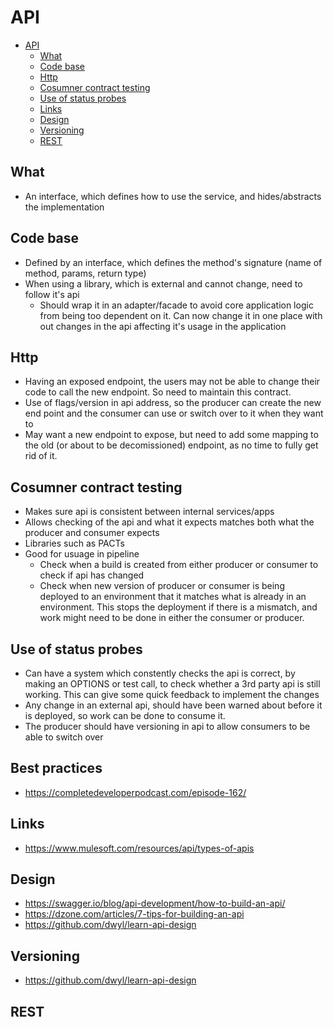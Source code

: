 # API

<!-- TOC depthFrom:1 depthTo:6 withLinks:1 updateOnSave:1 orderedList:0 -->

- [API](#api)
	- [What](#what)
	- [Code base](#code-base)
	- [Http](#http)
	- [Cosumner contract testing](#cosumner-contract-testing)
	- [Use of status probes](#use-of-status-probes)
	- [Links](#links)
	- [Design](#design)
	- [Versioning](#versioning)
	- [REST](#rest)

<!-- /TOC -->

## What

- An interface, which defines how to use the service, and hides/abstracts the implementation


## Code base

- Defined by an interface, which defines the method's signature (name of method, params, return type)
- When using a library, which is external and cannot change, need to follow it's api
  - Should wrap it in an adapter/facade to avoid core application logic from being too dependent on it. Can now change it in one place with out changes in the api affecting it's usage in the application

## Http

- Having an exposed endpoint, the users may not be able to change their code to call the new endpoint. So need to maintain this contract.
- Use of flags/version in api address, so the producer can create the new end point and the consumer can use or switch over to it when they want to
- May want a new endpoint to expose, but need to add some mapping to the old (or about to be decomissioned) endpoint, as no time to fully get rid of it.

## Cosumner contract testing

- Makes sure api is consistent between internal services/apps
- Allows checking of the api and what it expects matches both what the producer and consumer expects
- Libraries such as PACTs
- Good for usuage in pipeline
  - Check when a build is created from either producer or consumer to check if api has changed
  - Check when new version of producer or consumer is being deployed to an environment that it matches what is already in an environment. This stops the deployment if there is a mismatch, and work might need to be done in either the consumer or producer.

## Use of status probes

- Can have a system which constently checks the api is correct, by making an OPTIONS or test call, to check whether a 3rd party api is still working. This can give some quick feedback to implement the changes
- Any change in an external api, should have been warned about before it is deployed, so work can be done to consume it.
- The producer should have versioning in api to allow consumers to be able to switch over

## Best practices

- https://completedeveloperpodcast.com/episode-162/

## Links

- https://www.mulesoft.com/resources/api/types-of-apis

## Design

- https://swagger.io/blog/api-development/how-to-build-an-api/
- https://dzone.com/articles/7-tips-for-building-an-api
- https://github.com/dwyl/learn-api-design

## Versioning

- https://github.com/dwyl/learn-api-design

## REST

